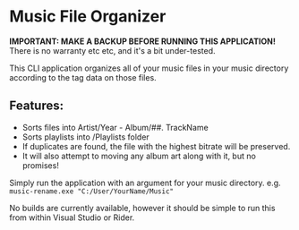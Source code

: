 # Music File Organizer

**IMPORTANT: MAKE A BACKUP BEFORE RUNNING THIS APPLICATION!** There is no warranty etc etc, and it's a bit under-tested.

This CLI application organizes all of your music files in your music directory according to the tag data on those files. 

## Features:
- Sorts files into Artist/Year - Album/##. TrackName
- Sorts playlists into /Playlists folder
- If duplicates are found, the file with the highest bitrate will be preserved. 
- It will also attempt to moving any album art along with it, but no promises!

Simply run the application with an argument for your music directory. e.g. `music-rename.exe "C:/User/YourName/Music"`

No builds are currently available, however it should be simple to run this from within Visual Studio or Rider.
